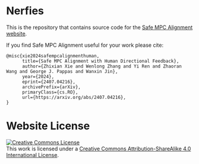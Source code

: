 # Nerfies

This is the repository that contains source code for the [Safe MPC Alignment website](https://nerfies.github.io).

If you find Safe MPC Alignment useful for your work please cite:
```
@misc{xie2024safempcalignmenthuman,
      title={Safe MPC Alignment with Human Directional Feedback}, 
      author={Zhixian Xie and Wenlong Zhang and Yi Ren and Zhaoran Wang and George J. Pappas and Wanxin Jin},
      year={2024},
      eprint={2407.04216},
      archivePrefix={arXiv},
      primaryClass={cs.RO},
      url={https://arxiv.org/abs/2407.04216}, 
}
```

# Website License
<a rel="license" href="http://creativecommons.org/licenses/by-sa/4.0/"><img alt="Creative Commons License" style="border-width:0" src="https://i.creativecommons.org/l/by-sa/4.0/88x31.png" /></a><br />This work is licensed under a <a rel="license" href="http://creativecommons.org/licenses/by-sa/4.0/">Creative Commons Attribution-ShareAlike 4.0 International License</a>.
